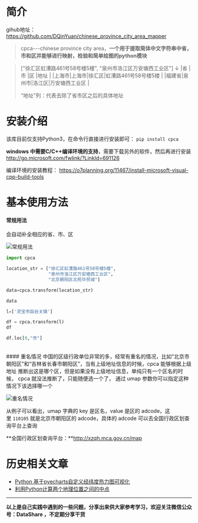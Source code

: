 # 简介
gihub地址：
https://github.com/DQinYuan/chinese_province_city_area_mapper

>cpca---chinese province city area，**一个用于提取简体中文字符串中省，市和区并能够进行映射，检验和简单绘图的python模块**

>["徐汇区虹漕路461号58号楼5楼", "泉州市洛江区万安塘西工业区"]
↓
|省    |市   |区    |地址                 |
|上海市|上海市|徐汇区|虹漕路461号58号楼5楼  |
|福建省|泉州市|洛江区|万安塘西工业区        |  
>
>“地址”列：代表去除了省市区之后的具体地址

# 安装介绍
该库目前仅支持Python3，在命令行直接进行安装即可：
`pip install cpca`

**windows 中需要C/C++编译环境的支持**，需要下载另外的软件，然后再进行安装
http://go.microsoft.com/fwlink/?LinkId=691126

编译环境的安装教程：
https://o7planning.org/11467/install-microsoft-visual-cpp-build-tools

# 基本使用方法
#### 常规用法
会自动补全相应的省、市、区

![常规用法](https://upload-images.jianshu.io/upload_images/6641583-c7be7d3c8c3e82d8.png?imageMogr2/auto-orient/strip%7CimageView2/2/w/1240)

```python
import cpca

location_str = ["徐汇区虹漕路461号58号楼5楼", 
                "泉州市洛江区万安塘西工业区", 
                "北京朝阳区北苑华贸城"]

data=cpca.transform(location_str)

data

l=['灵宝市函谷关镇']

df = cpca.transform(l)
df

df.loc[0,"市"]
```
<br/>
#### 重名情况
中国的区级行政单位非常的多，经常有重名的情况，比如“北京市朝阳区”和“吉林省长春市朝阳区”，当有上级地址信息的时候，cpca 能够根据上级地址 推断出这是哪个区，但是如果没有上级地址信息，单纯只有一个区名的时候， cpca 就没法推断了，只能随便选一个了， 通过 umap 参数你可以指定这种情况下该选择哪一个

![重名情况](https://upload-images.jianshu.io/upload_images/6641583-e76c3f6056b4e95c.png?imageMogr2/auto-orient/strip%7CimageView2/2/w/1240)

从例子可以看出，umap 字典的 key 是区名，value 是区的 adcode，这里 `110105` 就是北京市朝阳区的 adcode，具体的 adcode 可以去全国行政区划查询平台上查询

**全国行政区划查询平台：**http://xzqh.mca.gov.cn/map
# 历史相关文章
- [Python 基于pyecharts自定义经纬度热力图可视化](https://www.jianshu.com/p/18f8fa3fa874)
- [利用Python计算两个地理位置之间的中点](https://www.jianshu.com/p/6aab31abeb18)
**************************************************************************
**以上是自己实践中遇到的一些问题，分享出来供大家参考学习，欢迎关注微信公众号：DataShare ，不定期分享干货**
